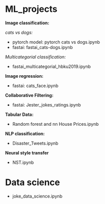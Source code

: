 # ML_projects

**Image classification:**

*cats vs dogs:*
- pytorch model: pytorch cats vs dogs.ipynb
- fastai: fastai_cats-dogs.ipynb

*Multicategorial classification:*
- fastai_multicategorial_hbku2019.ipynb 
      
**Image regression:**
- fastai: cats_face.ipynb
 
 **Collaborative Filtering:**
- fastai: Jester_jokes_ratings.ipynb
 
 **Tabular Data:**
- Random forest and nn House Prices.ipynb

 **NLP classification:**
- Disaster_Tweets.ipynb

 **Neural style transfer**
- NST.ipynb

 
# Data science
- joke_data_science.ipynb
